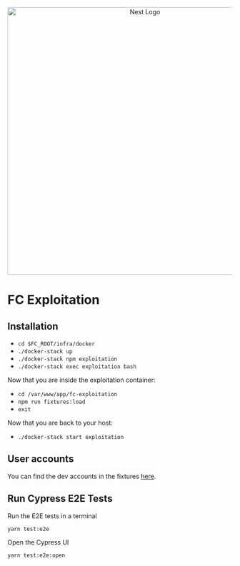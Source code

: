 <p align="center">
  <a href="http://nestjs.com/" target="blank"><img src="https://www.cerfrancegironde.fr/wp-content/uploads/2015/03/Loi-davenir-agricole-1.jpg" width="600" alt="Nest Logo" /></a>
</p>

# FC Exploitation

## Installation

- `cd $FC_ROOT/infra/docker`
- `./docker-stack up`
- `./docker-stack npm exploitation`
- `./docker-stack exec exploitation bash`

Now that you are inside the exploitation container:

- `cd /var/www/app/fc-exploitation`
- `npm run fixtures:load`
- `exit`

Now that you are back to your host:

- `./docker-stack start exploitation`

## User accounts

You can find the dev accounts in the fixtures [here](https://gitlab.com/france-connect/fc-apps/blob/staging/shared/fixtures/User.yml).

## Run Cypress E2E Tests

Run the E2E tests in a terminal
```
yarn test:e2e
```

Open the Cypress UI
```
yarn test:e2e:open
```
